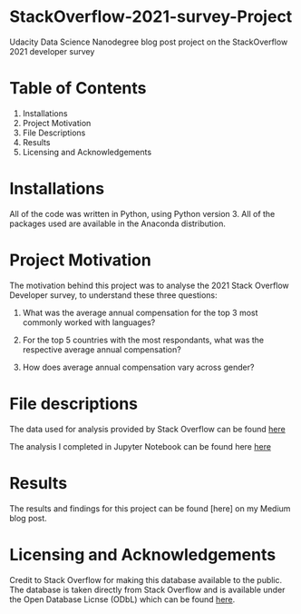 # StackOverflow-2021-survey-Project
Udacity Data Science Nanodegree blog post project on the StackOverflow 2021 developer survey

# Table of Contents
1. Installations 
2. Project Motivation
3. File Descriptions
4. Results
5. Licensing and Acknowledgements

# Installations<a href="/Installations"></a>
All of the code was written in Python, using Python version 3. All of the packages used are available in the Anaconda distribution. 

# Project Motivation
The motivation behind this project was to analyse the 2021 Stack Overflow Developer survey, to understand these three questions:
1) What was the average annual compensation for the top 3 most commonly worked with languages?

2) For the top 5 countries with the most respondants, what was the respective average annual compensation?

3) How does average annual compensation vary across gender?

# File descriptions
The data used for analysis provided by Stack Overflow can be found [here](https://info.stackoverflowsolutions.com/rs/719-EMH-566/images/stack-overflow-developer-survey-2021.zip)

The analysis I completed in Jupyter Notebook can be found here [here](https://github.com/cleff1/StackOverflow-2021-survey-Project/blob/main/Blog%20post.ipynb)

# Results

The results and findings for this project can be found [here] on my Medium blog post. 

# Licensing and Acknowledgements
Credit to Stack Overflow for making this database available to the public. The database is taken directly from Stack Overflow and is available under the Open Database Licnse (ODbL) which can be found [here](http://opendatacommons.org/licenses/odbl/1.0/).




